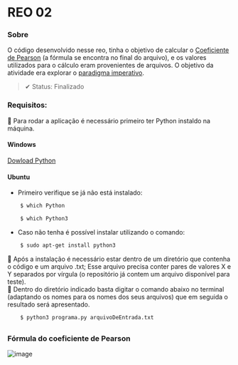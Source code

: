 # REO 02

### Sobre
O código desenvolvido nesse reo, tinha o objetivo de calcular o [Coeficiente de Pearson](https://www.questionpro.com/blog/pt-br/correlacao-de-pearson/) (a fórmula se encontra no final do arquivo), e os valores utilizados para o cálculo eram provenientes de arquivos. O objetivo da atividade era explorar o [paradigma imperativo](https://pt.wikipedia.org/wiki/Programação_imperativa).

> ✔ Status: Finalizado

### Requisitos:
📍 Para rodar a aplicação é necessário primeiro ter Python instaldo na máquina.
#### Windows
[Dowload Python](https://www.python.org/downloads/)
#### Ubuntu
- Primeiro verifique se já não está instalado:
```bash
    $ which Python
```
```bash
    $ which Python3
```
- Caso não tenha é possível instalar utilizando o comando:
```bash
    $ sudo apt-get install python3
 ```
 📍 Após a instalação é necessário estar dentro de um diretório que contenha o código e um arquivo .txt; Esse arquivo precisa conter pares de valores X e Y separados por vírgula (o repositório já contem um arquivo disponível para teste).
 <br>
 📍 Dentro do diretório indicado basta digitar o comando abaixo no terminal (adaptando os nomes para os nomes dos seus arquivos) que em seguida o resultado será apresentado.
 ```bash
     $ python3 programa.py arquivoDeEntrada.txt
 ```
 ##
 ### Fórmula do coeficiente de Pearson
![image](https://user-images.githubusercontent.com/66702089/145122893-a9675b0d-929e-48f5-8126-4365d7c57767.png)
